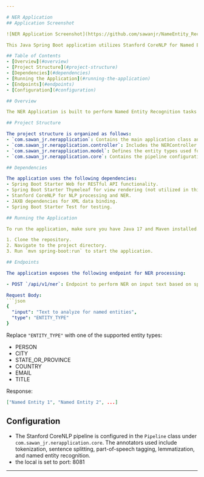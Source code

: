 ```yaml
---

# NER Application
## Application Screenshot

![NER Application Screenshot](https://github.com/sawanjr/NameEntity_Recognizer-Application/raw/master/src/main/resources/templates/Screenshot%202024-04-24%20141739.png)

This Java Spring Boot application utilizes Stanford CoreNLP for Named Entity Recognition (NER).

## Table of Contents
- [Overview](#overview)
- [Project Structure](#project-structure)
- [Dependencies](#dependencies)
- [Running the Application](#running-the-application)
- [Endpoints](#endpoints)
- [Configuration](#configuration)

## Overview

The NER Application is built to perform Named Entity Recognition tasks using Stanford CoreNLP. It provides RESTful endpoints for NER processing based on different entity types.

## Project Structure

The project structure is organized as follows:
- `com.sawan_jr.nerapplication`: Contains the main application class and configuration.
- `com.sawan_jr.nerapplication.controller`: Includes the NERController responsible for handling NER requests.
- `com.sawan_jr.nerapplication.model`: Defines the entity types used for NER.
- `com.sawan_jr.nerapplication.core`: Contains the pipeline configuration for Stanford CoreNLP.

## Dependencies

The application uses the following dependencies:
- Spring Boot Starter Web for RESTful API functionality.
- Spring Boot Starter Thymeleaf for view rendering (not utilized in this API).
- Stanford CoreNLP for NLP processing and NER.
- JAXB dependencies for XML data binding.
- Spring Boot Starter Test for testing.

## Running the Application

To run the application, make sure you have Java 17 and Maven installed.

1. Clone the repository.
2. Navigate to the project directory.
3. Run `mvn spring-boot:run` to start the application.

## Endpoints

The application exposes the following endpoint for NER processing:

- POST `/api/v1/ner`: Endpoint to perform NER on input text based on specified entity type.

Request Body:
```json
{
  "input": "Text to analyze for named entities",
  "type": "ENTITY_TYPE"
}
```
Replace `"ENTITY_TYPE"` with one of the supported entity types:
- PERSON
- CITY
- STATE_OR_PROVINCE
- COUNTRY
- EMAIL
- TITLE

Response:
```json
["Named Entity 1", "Named Entity 2", ...]
```

## Configuration

* The Stanford CoreNLP pipeline is configured in the `Pipeline` class under `com.sawan_jr.nerapplication.core`. The annotators used include tokenization, sentence splitting, part-of-speech tagging, lemmatization, and named entity recognition.
* the local is set to port: 8081

---
```


